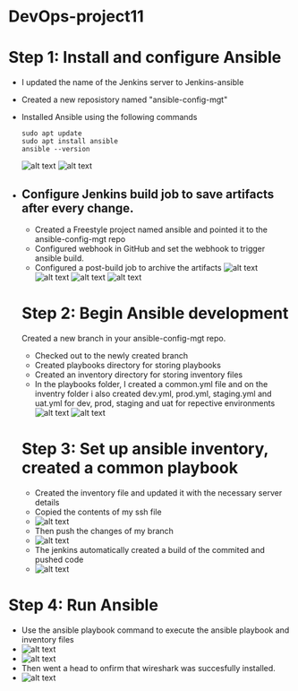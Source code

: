 # DevOps-project11

# Step 1: Install and configure Ansible
-  I updated the name of the  Jenkins server to Jenkins-ansible
- Created a new reposistory named "ansible-config-mgt" 
- Installed Ansible using the following commands
    ```
    sudo apt update
    sudo apt install ansible
    ansible --version
    ```
   ![alt text](https://github.com/Ellawangari/DevOps-Project11/blob/main/imgs/1.PNG)
   ![alt text](https://github.com/Ellawangari/DevOps-Project11/blob/main/imgs/2.PNG)
   
- ## Configure Jenkins build job to save artifacts after every change.
  - Created a Freestyle project named ansible and pointed it to the ansible-config-mgt repo
  - Configured webhook in GitHub and set the webhook to trigger ansible build.
  - Configured a post-build job to archive the artifacts
     ![alt text](https://github.com/Ellawangari/DevOps-Project11/blob/main/imgs/4.PNG)
     ![alt text](https://github.com/Ellawangari/DevOps-Project11/blob/main/imgs/5.PNG)
     ![alt text](https://github.com/Ellawangari/DevOps-Project11/blob/main/imgs/6.PNG)
    ![alt text](https://github.com/Ellawangari/DevOps-Project11/blob/main/imgs/7.PNG)
    
  # Step 2: Begin Ansible development
  Created a new branch in your ansible-config-mgt repo.
  - Checked out to the newly created branch
  - Created playbooks directory for storing playbooks
  - Created an inventory directory for storing inventory files
  - In the playbooks folder, I created a common.yml file and on the inventry folder i also  created dev.yml, prod.yml, staging.yml and uat.yml for dev, prod, staging and uat for repective environments
![alt text](https://github.com/Ellawangari/DevOps-Project11/blob/main/imgs/8.PNG)
![alt text](https://github.com/Ellawangari/DevOps-Project11/blob/main/imgs/9.PNG)

  # Step 3: Set up ansible inventory, created a common playbook
  - Created the inventory file and updated it with the necessary server details
  - Copied the contents of my ssh file 
  - ![alt text](https://github.com/Ellawangari/DevOps-Project11/blob/main/imgs/10.PNG)
  - Then push the  changes of my branch
  -  ![alt text](https://github.com/Ellawangari/DevOps-Project11/blob/main/imgs/11.PNG)
  -  The jenkins automatically created a build of the commited and pushed code
  -  ![alt text](https://github.com/Ellawangari/DevOps-Project11/blob/main/imgs/12.PNG)

 # Step 4: Run Ansible
 - Use the ansible playbook command to execute the ansible playbook and inventory files
 -  ![alt text](https://github.com/Ellawangari/DevOps-Project11/blob/main/imgs/14.PNG)
   -  ![alt text](https://github.com/Ellawangari/DevOps-Project11/blob/main/imgs/16.PNG) 
   -  Then went a head to onfirm that wireshark was succesfully installed.
   -  ![alt text](https://github.com/Ellawangari/DevOps-Project11/blob/main/imgs/n.PNG) 


  
